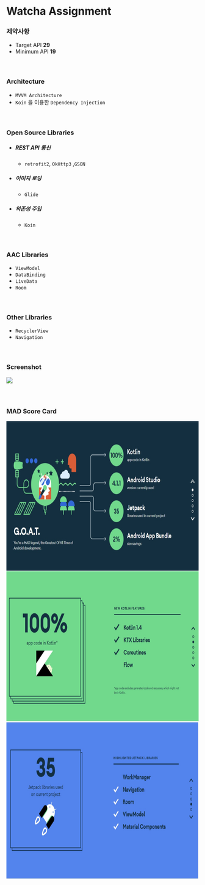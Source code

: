 # Watcha Assignment

### 제약사항

- Target API **29**
- Minimum API **19**

##### </br>

### Architecture
- `MVVM Architecture`
- `Koin` 을 이용한 `Dependency Injection`

##### </br>

### Open Source Libraries
- #####  REST API 통신
  - `retrofit2`, `OkHttp3` ,`GSON` 

- #####  이미지 로딩
  - `Glide`

- #####  의존성 주입
  - `Koin`

##### </br>

### AAC Libraries
 - `ViewModel`
 - `DataBinding`
 - `LiveData`
 - `Room`

##### </br>

### Other Libraries
 - `RecyclerView`
 - `Navigation`

##### </br>

### Screenshot
<p align="left">
<img width = "400" src="/previews/watcha-simul.gif"/>
</p>

##### </br>

### MAD Score Card

<p align="center">
<img height = "1200" src="/previews/MAD_score_card.jpg"/>
</p>
